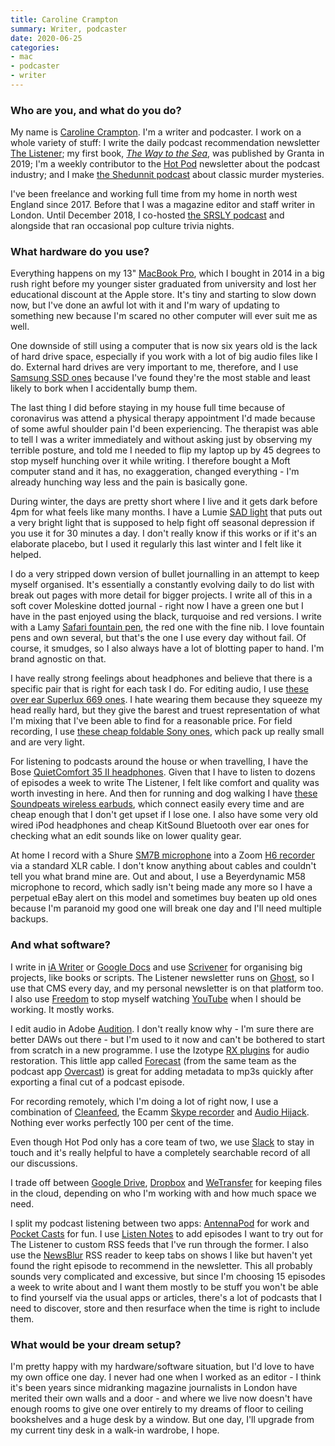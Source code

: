```yaml
---
title: Caroline Crampton
summary: Writer, podcaster 
date: 2020-06-25
categories:
- mac
- podcaster
- writer
---
```


### Who are you, and what do you do?

My name is [Caroline Crampton](http://carolinecrampton.com/ "Caroline's website."). I'm a writer and podcaster. I work on a whole variety of stuff: I write the daily podcast recommendation newsletter [The Listener](https://thelistener.co/ "Caroline's podcast newsletter."); my first book, [_The Way to the Sea_](http://thewaytotheseabook.com/ "Caroline's book about Thames."), was published by Granta in 2019; I'm a weekly contributor to the [Hot Pod](https://hotpodnews.com/ "A newsletter about podcasts.") newsletter about the podcast industry; and I make [the Shedunnit podcast](http://shedunnitshow.com/ "A podcast about classic murder mysteries.") about classic murder mysteries.

I've been freelance and working full time from my home in north west England since 2017. Before that I was a magazine editor and staff writer in London. Until December 2018, I co-hosted [the SRSLY podcast](http://srslypod.com/ "A pop culture podcast.") and alongside that ran occasional pop culture trivia nights.

### What hardware do you use?

Everything happens on my 13" [MacBook Pro][macbook-pro], which I bought in 2014 in a big rush right before my younger sister graduated from university and lost her educational discount at the Apple store. It's tiny and starting to slow down now, but I've done an awful lot with it and I'm wary of updating to something new because I'm scared no other computer will ever suit me as well.

One downside of still using a computer that is now six years old is the lack of hard drive space, especially if you work with a lot of big audio files like I do. External hard drives are very important to me, therefore, and I use [Samsung SSD ones][860-evo] because I've found they're the most stable and least likely to bork when I accidentally bump them. 

The last thing I did before staying in my house full time because of coronavirus was attend a physical therapy appointment I'd made because of some awful shoulder pain I'd been experiencing. The therapist was able to tell I was a writer immediately and without asking just by observing my terrible posture, and told me I needed to flip my laptop up by 45 degrees to stop myself hunching over it while writing. I therefore bought a Moft computer stand and it has, no exaggeration, changed everything - I'm already hunching way less and the pain is basically gone. 

During winter, the days are pretty short where I live and it gets dark before 4pm for what feels like many months. I have a Lumie [SAD light][vitamin-l-sad-light] that puts out a very bright light that is supposed to help fight off seasonal depression if you use it for 30 minutes a day. I don't really know if this works or if it's an elaborate placebo, but I used it regularly this last winter and I felt like it helped.

I do a very stripped down version of bullet journalling in an attempt to keep myself organised. It's essentially a constantly evolving daily to do list with break out pages with more detail for bigger projects. I write all of this in a soft cover Moleskine dotted journal - right now I have a green one but I have in the past enjoyed using the black, turquoise and red versions. I write with a Lamy [Safari fountain pen][safari-fountain-pen], the red one with the fine nib. I love fountain pens and own several, but that's the one I use every day without fail. Of course, it smudges, so I also always have a lot of blotting paper to hand. I'm brand agnostic on that.

I have really strong feelings about headphones and believe that there is a specific pair that is right for each task I do. For editing audio, I use [these over ear Superlux 669 ones][hd-669]. I hate wearing them because they squeeze my head really hard, but they give the barest and truest representation of what I'm mixing that I've been able to find for a reasonable price. For field recording, I use [these cheap foldable Sony ones][mdr-zx310ap], which pack up really small and are very light. 

For listening to podcasts around the house or when travelling, I have the Bose [QuietComfort 35 II headphones][quietcomfort-35-ii]. Given that I have to listen to dozens of episodes a week to write The Listener, I felt like comfort and quality was worth investing in here. And then for running and dog walking I have [these Soundpeats wireless earbuds][truefree], which connect easily every time and are cheap enough that I don't get upset if I lose one. I also have some very old wired iPod headphones and cheap KitSound Bluetooth over ear ones for checking what an edit sounds like on lower quality gear.

At home I record with a Shure [SM7B microphone][sm7b] into a Zoom [H6 recorder][h6] via a standard XLR cable. I don't know anything about cables and couldn't tell you what brand mine are. Out and about, I use a Beyerdynamic M58 microphone to record, which sadly isn't being made any more so I have a perpetual eBay alert on this model and sometimes buy beaten up old ones because I'm paranoid my good one will break one day and I'll need multiple backups.

### And what software?

I write in [iA Writer][ia-writer] or [Google Docs][google-docs] and use [Scrivener][] for organising big projects, like books or scripts. The Listener newsletter runs on [Ghost][], so I use that CMS every day, and my personal newsletter is on that platform too. I also use [Freedom][] to stop myself watching [YouTube][] when I should be working. It mostly works.

I edit audio in Adobe [Audition][]. I don't really know why - I'm sure there are better DAWs out there - but I'm used to it now and can't be bothered to start from scratch in a new programme. I use the Izotype [RX plugins][rx] for audio restoration. This little app called [Forecast][] (from the same team as the podcast app [Overcast][overcast-ios]) is great for adding metadata to mp3s quickly after exporting a final cut of a podcast episode.

For recording remotely, which I'm doing a lot of right now, I use a combination of [Cleanfeed][], the Ecamm [Skype recorder][call-recorder] and [Audio Hijack][audio-hijack]. Nothing ever works perfectly 100 per cent of the time.

Even though Hot Pod only has a core team of two, we use [Slack][] to stay in touch and it's really helpful to have a completely searchable record of all our discussions.

I trade off between [Google Drive][google-drive], [Dropbox][] and [WeTransfer][] for keeping files in the cloud, depending on who I'm working with and how much space we need.

I split my podcast listening between two apps: [AntennaPod][antennapod-android] for work and [Pocket Casts][pocket-casts] for fun. I use [Listen Notes][listen-notes] to add episodes I want to try out for The Listener to custom RSS feeds that I've run through the former. I also use the [NewsBlur][] RSS reader to keep tabs on shows I like but haven't yet found the right episode to recommend in the newsletter. This all probably sounds very complicated and excessive, but since I'm choosing 15 episodes a week to write about and I want them mostly to be stuff you won't be able to find yourself via the usual apps or articles, there's a lot of podcasts that I need to discover, store and then resurface when the time is right to include them.

### What would be your dream setup?

I'm pretty happy with my hardware/software situation, but I'd love to have my own office one day. I never had one when I worked as an editor - I think it's been years since midranking magazine journalists in London have merited their own walls and a door - and where we live now doesn't have enough rooms to give one over entirely to my dreams of floor to ceiling bookshelves and a huge desk by a window. But one day, I'll upgrade from my current tiny desk in a walk-in wardrobe, I hope.

[860-evo]: http://web.archive.org/web/20211120045740/https://www.samsung.com/semiconductor/minisite/ssd/product/consumer/860evo/ "An SSD hard drive."
[antennapod-android]: https://play.google.com/store/apps/details?id=de.danoeh.antennapod "A podcast manager and player."
[audio-hijack]: https://www.rogueamoeba.com/audiohijack/ "Software for recording any audio source on a Mac."
[audition]: https://creative.adobe.com/products/audition "An audio editing software suite."
[call-recorder]: https://www.ecamm.com/mac/callrecorder/ "Software for recording Skype conversations."
[cleanfeed]: https://cleanfeed.net/ "A web-based audio service."
[dropbox]: https://www.dropbox.com/ "Online syncing and storage."
[forecast]: https://overcast.fm/forecast "Mac software for working with podcast file metadata."
[freedom]: https://freedom.to/ "Productivity software that locks you away from the Internet."
[ghost]: https://ghost.org/ "A web publishing service."
[google-docs]: https://en.wikipedia.org/wiki/Google_Docs "A web-based office suite."
[google-drive]: https://accounts.google.com/ServiceLogin?service=wise&passive=1209600&osid=1&continue=https://drive.google.com/&followup=https://drive.google.com/&emr=1 "A cloud storage service."
[h6]: https://zoomcorp.com/en/us/handheld-recorders/handheld-recorders/h6-audio-recorder/ "A portable six-track recorder."
[hd-669]: https://www.thomannmusic.com/superlux_hd_669.htm "Over-ear headphones."
[ia-writer]: https://ia.net/topics/ia-writer-for-mac "A full-screen writing tool for the Mac."
[listen-notes]: https://www.listennotes.com/ "A podcast search engine."
[macbook-pro]: https://www.apple.com/macbook-pro/ "A laptop."
[mdr-zx310ap]: https://electronics.sony.com/audio/headphones/headband/p/mdrzx310ap-b "Over-ear headphones."
[newsblur]: https://www.newsblur.com/ "An online feed reader."
[overcast-ios]: https://apps.apple.com/us/app/overcast-podcast-player/id888422857 "A podcast app."
[pocket-casts]: http://web.archive.org/web/20230513180147/https://play.pocketcasts.com/ "A web-based podcast player."
[quietcomfort-35-ii]: https://www.bose.com/en_us/products/headphones/noise_cancelling_headphones.html "On-ear headphones."
[rx]: https://www.izotope.com/en/products/rx.html "Audio repair software."
[safari-fountain-pen]: http://www.lamy.com/en/products/ "A fountain pen."
[scrivener]: http://www.literatureandlatte.com/scrivener.php "A Mac text editor aimed at writers."
[slack]: https://slack.com/intl/ja-jp/ "A collaboration service."
[sm7b]: https://www.shure.com:443/americas/products/microphones/sm/sm7b-vocal-microphone "A dynamic microphone."
[truefree]: https://soundpeats.com/en/wireless-earbuds-truefree-true-wireless-bluetooth-earbuds-5-0-in-ear-wireless-earphones-bluetooth-headphones-total-15-hours-built-in-mic-stereo-calls.html "In-ear wireless headphones."
[vitamin-l-sad-light]: http://web.archive.org/web/20210724130559/https://www.lumie.com/collections/sad-lights/products/vitamin-l "A light for helping with seasonal depression."
[wetransfer]: https://wetransfer.com "A service for sending large files."
[youtube]: https://www.youtube.com/ "A web site for watching 80's TV commercials and bad mashups."
